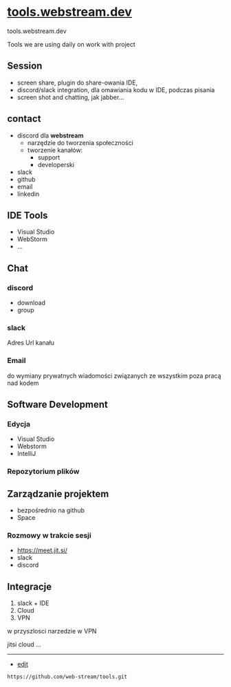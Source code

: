# [tools.webstream.dev](https://tools.webstream.dev/#/)

tools.webstream.dev


Tools we are using daily on work with project

## Session
+ screen share, plugin do share-owania IDE,
+ discord/slack integration, dla omawiania kodu w IDE, podczas pisania
+ screen shot and chatting, jak jabber...



## contact

+ discord dla **webstream**
  + narzędzie do tworzenia społeczności
  + tworzenie kanałów:
    + support
    + developerski
+ slack
+ github
+ email
+ linkedin


## IDE Tools
+ Visual Studio
+ WebStorm
+ ...



## Chat

### discord

+ download
+ group


### slack

Adres Url kanału


### Email

do wymiany prywatnych wiadomości związanych ze wszystkim poza pracą nad kodem


## Software Development

### Edycja

+ Visual Studio
+ Webstorm
+ IntelliJ


### Repozytorium plików



## Zarządzanie projektem

+ bezpośrednio na github
+ Space



### Rozmowy w trakcie sesji

+ https://meet.jit.si/
+ slack
+ discord

## Integracje

1. slack + IDE
2. Cloud
3. VPN

w przyszlosci narzedzie w VPN

jitsi
cloud
...


---
+ [edit](https://github.com/web-stream/tools/edit/main/README.md)

```
https://github.com/web-stream/tools.git
```
